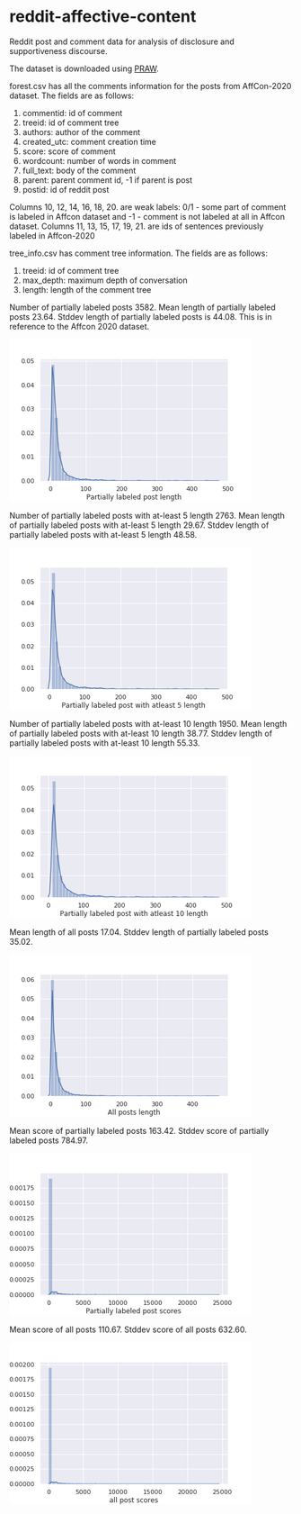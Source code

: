 # reddit-affective-content
Reddit post and comment data for analysis of disclosure and supportiveness discourse.

The dataset is downloaded using [PRAW](https://praw.readthedocs.io/en/latest/).

forest.csv has all the comments information for the posts from AffCon-2020 dataset. 
The fields are as follows:
1. commentid: id of comment
2. treeid: id of comment tree
3. authors: author of the comment
4. created_utc: comment creation time
5. score: score of comment
6. wordcount: number of words in comment
7. full_text: body of the comment
8. parent: parent comment id, -1 if parent is post
9. postid: id of reddit post

Columns 10, 12, 14, 16, 18, 20. are weak labels: 0/1 - some part of comment is labeled in Affcon dataset and -1 - comment is not labeled at all in Affcon dataset. Columns 11, 13, 15, 17, 19, 21. are ids of sentences previously labeled in Affcon-2020


tree_info.csv has comment tree information.
The fields are as follows:
1. treeid: id of comment tree
2. max_depth: maximum depth of conversation
3. length: length of the comment tree


Number of partially labeled posts 3582. Mean length of partially labeled posts 23.64. Stddev length of partially labeled posts is 44.08. This is in reference to the Affcon 2020 dataset.

![Plot](/plots/1.png)


Number of partially labeled posts with at-least 5 length 2763. Mean length of partially labeled posts with at-least 5 length 29.67. Stddev length of partially labeled posts with at-least 5 length 48.58.

![Plot](/plots/2.png)


Number of partially labeled posts with at-least 10 length 1950. Mean length of partially labeled posts with at-least 10 length 38.77. Stddev length of partially labeled posts with at-least 10 length 55.33.

![Plot](/plots/3.png)


Mean length of all posts 17.04. Stddev length of partially labeled posts 35.02.

![Plot](/plots/4.png)


Mean score of partially labeled posts 163.42. Stddev score of partially labeled posts 784.97.

![Plot](/plots/5.png)


Mean score of all posts 110.67. Stddev score of all posts 632.60.

![Plot](/plots/6.png)
